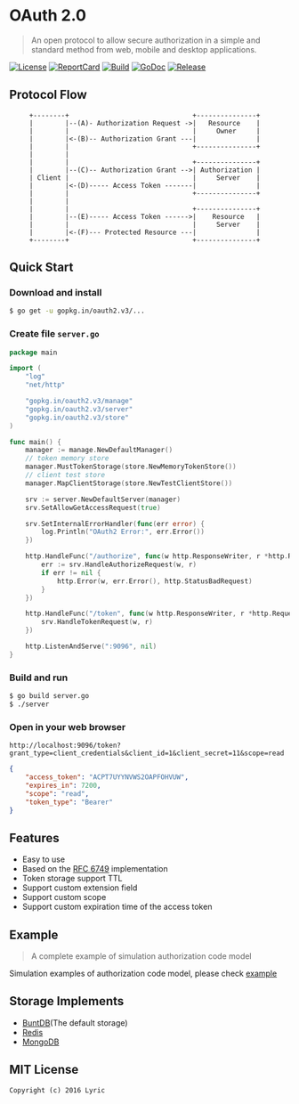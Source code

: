 # OAuth 2.0

>  An open protocol to allow secure authorization in a simple and standard method from web, mobile and desktop applications.

[![License][License-Image]][License-Url] [![ReportCard][ReportCard-Image]][ReportCard-Url] [![Build][Build-Status-Image]][Build-Status-Url] [![GoDoc][GoDoc-Image]][GoDoc-Url] [![Release][Release-Image]][Release-Url] 

## Protocol Flow

```
     +--------+                               +---------------+
     |        |--(A)- Authorization Request ->|   Resource    |
     |        |                               |     Owner     |
     |        |<-(B)-- Authorization Grant ---|               |
     |        |                               +---------------+
     |        |
     |        |                               +---------------+
     |        |--(C)-- Authorization Grant -->| Authorization |
     | Client |                               |     Server    |
     |        |<-(D)----- Access Token -------|               |
     |        |                               +---------------+
     |        |
     |        |                               +---------------+
     |        |--(E)----- Access Token ------>|    Resource   |
     |        |                               |     Server    |
     |        |<-(F)--- Protected Resource ---|               |
     +--------+                               +---------------+
```

## Quick Start

### Download and install

``` bash
$ go get -u gopkg.in/oauth2.v3/...
```

### Create file `server.go`

``` go
package main

import (
	"log"
	"net/http"

	"gopkg.in/oauth2.v3/manage"
	"gopkg.in/oauth2.v3/server"
	"gopkg.in/oauth2.v3/store"
)

func main() {
	manager := manage.NewDefaultManager()
	// token memory store
	manager.MustTokenStorage(store.NewMemoryTokenStore())
	// client test store
	manager.MapClientStorage(store.NewTestClientStore())

	srv := server.NewDefaultServer(manager)
	srv.SetAllowGetAccessRequest(true)

	srv.SetInternalErrorHandler(func(err error) {
		log.Println("OAuth2 Error:", err.Error())
	})

	http.HandleFunc("/authorize", func(w http.ResponseWriter, r *http.Request) {
		err := srv.HandleAuthorizeRequest(w, r)
		if err != nil {
			http.Error(w, err.Error(), http.StatusBadRequest)
		}
	})

	http.HandleFunc("/token", func(w http.ResponseWriter, r *http.Request) {
		srv.HandleTokenRequest(w, r)
	})

	http.ListenAndServe(":9096", nil)
}
```

### Build and run

``` bash
$ go build server.go
$ ./server
```

### Open in your web browser

```
http://localhost:9096/token?grant_type=client_credentials&client_id=1&client_secret=11&scope=read
```

``` json
{
    "access_token": "ACPT7UYYNVWS2OAPFOHVUW",
    "expires_in": 7200,
    "scope": "read",
    "token_type": "Bearer"
}
```

## Features

* Easy to use
* Based on the [RFC 6749](https://tools.ietf.org/html/rfc6749) implementation
* Token storage support TTL
* Support custom extension field
* Support custom scope
* Support custom expiration time of the access token

## Example

> A complete example of simulation authorization code model

Simulation examples of authorization code model, please check [example](/example)

## Storage Implements

* [BuntDB](https://github.com/tidwall/buntdb)(The default storage)
* [Redis](https://github.com/go-oauth2/redis)
* [MongoDB](https://github.com/go-oauth2/mongo)

## MIT License

```
Copyright (c) 2016 Lyric
```

[License-Url]: http://opensource.org/licenses/MIT
[License-Image]: https://img.shields.io/npm/l/express.svg
[Build-Status-Url]: https://travis-ci.org/go-oauth2/oauth2
[Build-Status-Image]: https://travis-ci.org/go-oauth2/oauth2.svg?branch=master
[Release-Url]: https://github.com/go-oauth2/oauth2/releases/tag/v3.4.9
[Release-image]: http://img.shields.io/badge/release-v3.4.9-1eb0fc.svg
[ReportCard-Url]: https://goreportcard.com/report/gopkg.in/oauth2.v3
[ReportCard-Image]: https://goreportcard.com/badge/gopkg.in/oauth2.v3
[GoDoc-Url]: https://godoc.org/gopkg.in/oauth2.v3
[GoDoc-Image]: https://godoc.org/gopkg.in/oauth2.v3?status.svg